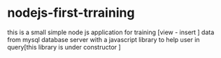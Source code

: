 # nodejs-first-trraining

this is a small simple node js application for training [view - insert ] data from mysql database  server 
with a javascript library to help user in query[this library is under constructor ]
